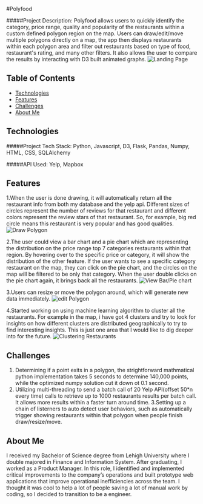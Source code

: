 #Polyfood

#####Project Description:
Polyfood allows users to quickly identify the category, price range, quality and popularity of the restaurants within a custom defined polygon region on the map. Users can draw/edit/move multiple polygons directly on a map, the app then displays restaurants within each polygon area and filter out restaurants based on type of food, restaurant's rating, and many other filters. It also allows the user to compare the results by interacting with D3 built animated graphs.
![](https://github.com/peiyan08/poly_food/blob/master/readme_img/landing_page.png?raw=true "Landing Page")


## Table of Contents
* [Technologies](#technologies)
* [Features](#features)
* [Challenges](#features)
* [About Me](#aboutme)

## <a name="technologies"></a>Technologies
#####Project Tech Stack:
Python, Javascript, D3, Flask, Pandas, Numpy, HTML, CSS,  SQLAlchemy

#####API Used:
Yelp, Mapbox

## <a name="features"></a>Features
1.When the user is done drawing, it will automatically return all the restaurant info from both my database and the yelp api. Different sizes of circles represent the number of reviews for that restaurant and different colors represent the review stars of that restaurant. 
So, for example, big red circle means this restaurant is very popular and has good qualities. 
![](https://github.com/peiyan08/poly_food/blob/master/readme_img/draw_polygon.gif?raw=true "Draw Polygon")


2.The user could view a bar chart and a pie chart which are representing the distribution on the price range top 7 categories restaurants within that region. By hovering over to the specific price or category, it will show the distribution of the other feature. If the user wants to see a specific category restaurant on the map, they can click on the pie chart, and the circles on the map will be filtered to be only that category. When the user double clicks on the pie chart again, it brings back all the restaurants.
![](https://github.com/peiyan08/poly_food/blob/master/readme_img/bar_pie.gif?raw=true "View Bar/Pie chart")

3.Users can resize or move the polygon around, which will generate new data immediately.
![](https://github.com/peiyan08/poly_food/blob/master/readme_img/edit_polygon.gif?raw=true "edit Polygon")

4.Started working on using machine learning algorithm to cluster all the restaurants. For example in the map, i have got 4 clusters and try to look for insights on how different clusters are distributed geographically to try to find interesting insights. This is just one area that I would like to dig deeper into for the future.
![](https://github.com/peiyan08/poly_food/blob/master/readme_img/clusters.gif?raw=true "Clustering Restaurants")


## <a name="challenges"></a>Challenges
1. Determining if a point exits in a polygon, the strightforward mathmatical python implementation takes 5 seconds to determine 140,000 points, while the optimized numpy solution cut it down ot 0.1 second.
2. Utilizing multi-threading to send a batch call of 20 Yelp API(offset 50*n every time) calls to retrieve up to 1000 restaurants results per batch call. It allows more results within a faster turn around time.
3.Setting up a chain of listerners to auto detect user behaviors, such as automatically trigger showing restaurants within that polygon when people finish draw/resize/move.


## <a name="aboutme"></a>About Me
I received my Bachelor of Science degree from Lehigh University where I double majored in Finance and Information System. After graduating, I worked as a Product Manager. In this role, I identified and implemented critical improvements to the company’s operations and built prototype web applications that improve operational inefficiencies across the team. I thought it was cool to help a lot of people saving a lot of manual work by coding, so I decided to transition to be a engineer. 